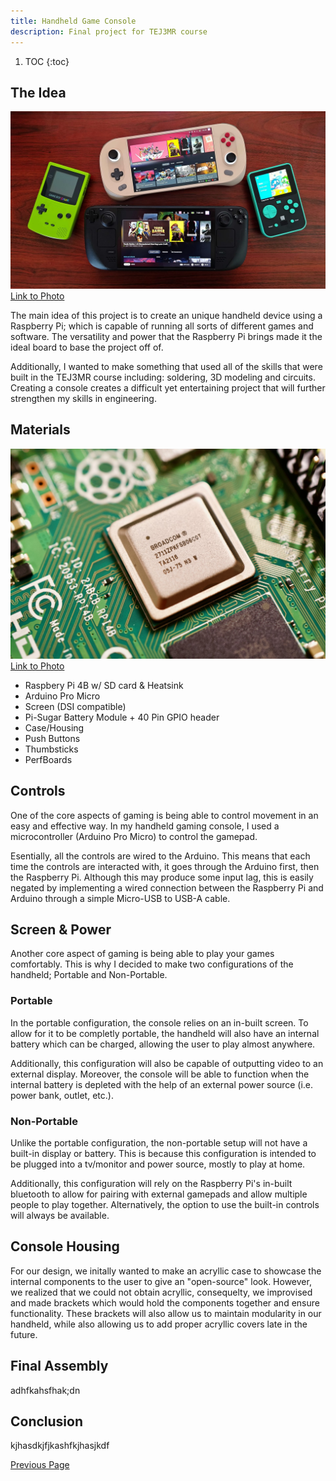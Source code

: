 ```yaml
---
title: Handheld Game Console
description: Final project for TEJ3MR course
---
```


1. TOC
{:toc}

## The Idea
![Console Picture](./Assets/handhelds1.jpg)
[Link to Photo]([url]https://www.google.com/url?sa=i&url=https%3A%2F%2Fwww.gamesradar.com%2Fbest-gaming-handheld%2F&psig=AOvVaw3R82wL7CNw2-OoQJp5-nC5&ust=1737132435849000&source=images&cd=vfe&opi=89978449&ved=0CBQQjRxqFwoTCNDytuDY-ooDFQAAAAAdAAAAABAE)

The main idea of this project is to create an unique handheld device using a Raspberry Pi; which is capable of running all sorts of different games and software. The versatility and power that the Raspberry Pi brings made it the ideal board to base the project off of.

Additionally, I wanted to make something that used all of the skills that were built in the TEJ3MR course including: soldering, 3D modeling and circuits. Creating a console creates a difficult yet entertaining project that will further strengthen my skills in engineering.

## Materials
![Raspberry Pi Image](./Assets/pi4b.jpg)
[Link to Photo]([url]https://www.google.com/url?sa=i&url=https%3A%2F%2Fwww.jeffgeerling.com%2Fblog%2F2021%2Fraspberry-pi-4-model-bs-arriving-newer-c0-stepping&psig=AOvVaw03hNVH4zK-b_7IGjADrliN&ust=1737132469007000&source=images&cd=vfe&opi=89978449&ved=0CBQQjRxqFwoTCPiBwPHY-ooDFQAAAAAdAAAAABAE)

- Raspbery Pi 4B w/ SD card & Heatsink
- Arduino Pro Micro
- Screen (DSI compatible)
- Pi-Sugar Battery Module + 40 Pin GPIO header
- Case/Housing
- Push Buttons
- Thumbsticks
- PerfBoards

## Controls
One of the core aspects of gaming is being able to control movement in an easy and effective way. In my handheld gaming console, I used a microcontroller (Arduino Pro Micro) to control the gamepad.

Esentially, all the controls are wired to the Arduino. This means that each time the controls are interacted with, it goes through the Arduino first, then the Raspberry Pi. Although this may produce some input lag, this is easily negated by implementing a wired connection between the Raspberry Pi and  Arduino through a simple Micro-USB to USB-A cable.

## Screen & Power
Another core aspect of gaming is being able to play your games comfortably. This is why I decided to make two configurations of the handheld; Portable and Non-Portable.

### Portable
In the portable configuration, the console relies on an in-built screen. To allow for it to be completly portable, the handheld will also have an internal battery which can be charged, allowing the user to play almost anywhere. 

Additionally, this configuration will also be capable of outputting video to an external display. Moreover, the console will be able to function when the internal battery is depleted with the help of an external power source (i.e. power bank, outlet, etc.).

### Non-Portable
Unlike the portable configuration, the non-portable setup will not have a built-in display or battery. This is because this configuration is intended to be plugged into a tv/monitor and power source, mostly to play at home. 

Additionally, this configuration will rely on the Raspberry Pi's in-built bluetooth to allow for pairing with external gamepads and allow multiple people to play together. Alternatively, the option to use the built-in controls will always be available.

## Console Housing
For our design, we initally wanted to make an acryllic case to showcase the internal components to the user to give an "open-source" look. However, we realized that we could not obtain acryllic, consequelty, we improvised and made brackets which would hold the components together and ensure functionality. These brackets will also allow us to maintain modularity in our handheld, while also allowing us to add proper acryllic covers late in the future.

## Final Assembly
adhfkahsfhak;dn

## Conclusion
kjhasdkjfjkashfkjhasjkdf

[Previous Page](./)
